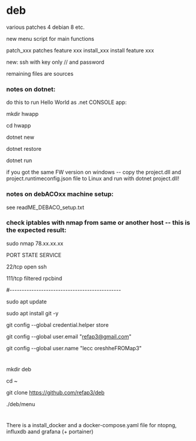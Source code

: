 # deb
various patches 4 debian 8 etc.

new menu script for main functions

patch_xxx patches feature xxx
install_xxx install feature xxx

new: ssh with key only // and password

remaining files are sources

### notes on dotnet: 

do this to run Hello World as .net CONSOLE app:

mkdir hwapp

cd hwapp

dotnet new

dotnet restore

dotnet run

if you got the same FW version on windows -- copy the project.dll and project.runtimeconfig.json file to Linux and run with dotnet project.dll!


### notes on debACOxx machine setup:

see readME_DEBACO_setup.txt

### check iptables with nmap from same or another host -- this is the expected result:


sudo nmap 78.xx.xx.xx

PORT    STATE    SERVICE

22/tcp  open     ssh

111/tcp filtered rpcbind


#----------------------------------------------

sudo apt update

sudo apt install git -y

git config --global credential.helper store

git config --global user.email "refap3@gmail.com"

git config --global user.name "lecc oreshheFROMap3"


#

mkdir deb

cd ~

git clone https://github.com/refap3/deb 

./deb/menu

#

There is a install_docker and a docker-compose.yaml file for ntopng, influxdb aand grafana (+ portainer)




